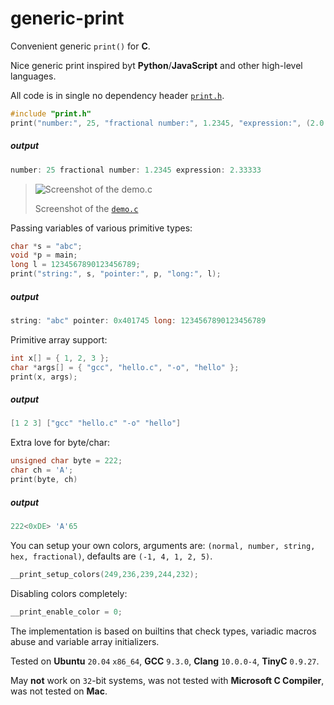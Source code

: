# generic-print
Convenient generic `print()` for **C**.

Nice generic print inspired byt **Python**/**JavaScript** and other high-level languages.

All code is in single no dependency header [`print.h`](https://github.com/exebook/generic-print/blob/main/print.h).

```c
#include "print.h"
print("number:", 25, "fractional number:", 1.2345, "expression:", (2.0 + 5) / 3);
```
##### output

```c
number: 25 fractional number: 1.2345 expression: 2.33333
```

> ![Screenshot of the demo.c](https://raw.githubusercontent.com/exebook/generic-print/main/screenshot2.png)
> 
> Screenshot of the [`demo.c`](https://github.com/exebook/generic-print/blob/main/demo.c)

Passing variables of various primitive types:
```c
char *s = "abc";
void *p = main;
long l = 1234567890123456789;
print("string:", s, "pointer:", p, "long:", l);
```
##### output
```c
string: "abc" pointer: 0x401745 long: 1234567890123456789
```

Primitive array support:
```c
int x[] = { 1, 2, 3 };
char *args[] = { "gcc", "hello.c", "-o", "hello" };
print(x, args);
```
##### output
```c
[1 2 3] ["gcc" "hello.c" "-o" "hello"]
```

Extra love for byte/char:
```c
unsigned char byte = 222;
char ch = 'A';
print(byte, ch)
```
##### output
```c
222<0xDE> 'A'65
```

You can setup your own colors, arguments are: `(normal, number, string, hex, fractional)`, defaults are `(-1, 4, 1, 2, 5)`.
```c
__print_setup_colors(249,236,239,244,232);
```
Disabling colors completely:
```c
__print_enable_color = 0;
```

The implementation is based on builtins that check types, variadic macros abuse and variable array initializers.

Tested on **Ubuntu** `20.04` `x86_64`, **GCC** `9.3.0`, **Clang** `10.0.0-4`, **TinyC** `0.9.27`.

May **not** work on `32`-bit systems, was not tested with **Microsoft C Compiler**, was not tested on **Mac**.

